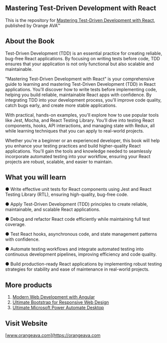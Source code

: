 ## Mastering Test-Driven Development with React

This is the repository for [Mastering Test-Driven Development with React](https://orangeava.com/products/mastering-test-driven-development-with-react), published by Orange AVA™

## About the Book
Test-Driven Development (TDD) is an essential practice for creating reliable, bug-free React applications. By focusing on writing tests before code, TDD ensures that your application is not only functional but also scalable and maintainable.

"Mastering Test-Driven Development with React" is your comprehensive guide to learning and mastering Test-Driven Development (TDD) in React applications. You'll discover how to write tests before implementing code, helping you build reliable, maintainable React apps with confidence. By integrating TDD into your development process, you'll improve code quality, catch bugs early, and create more stable applications.

With practical, hands-on examples, you'll explore how to use popular tools like Jest, Mocha, and React Testing Library. You’ll dive into testing React components, hooks, API interactions, and managing state with Redux, all while learning techniques that you can apply to real-world projects.

Whether you're a beginner or an experienced developer, this book will help you enhance your testing practices and build higher-quality React applications. You'll gain the tools and knowledge needed to seamlessly incorporate automated testing into your workflow, ensuring your React projects are robust, scalable, and easier to maintain.

## What you will learn
● Write effective unit tests for React components using Jest and React Testing Library (RTL), ensuring high-quality, bug-free code.

● Apply Test-Driven Development (TDD) principles to create reliable, maintainable, and scalable React applications.

● Debug and refactor React code efficiently while maintaining full test coverage.

● Test React hooks, asynchronous code, and state management patterns with confidence.

● Automate testing workflows and integrate automated testing into continuous development pipelines, improving efficiency and code quality.

● Build production-ready React applications by implementing robust testing strategies for stability and ease of maintenance in real-world projects.

## More products

1. [Modern Web Development with Angular](https://orangeava.com/products/modern-web-development-with-angular)
2. [Ultimate Bootstrap for Responsive Web Design](https://orangeava.com/products/ultimate-bootstrap-for-responsive-web-design) 
3. [Ultimate Microsoft Power Automate Desktop](https://orangeava.com/products/ultimate-microsoft-power-automate-desktop) 

## Visit Website 
[www.orangeava.com](https://orangeava.com
